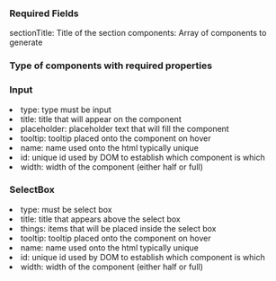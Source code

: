 ### Required Fields
sectionTitle: Title of the section
components: Array of components to generate

### Type of components with required properties
<h3>Input</h3>
<li>type: type must be input</li>
<li>title: title that will appear on the component</li>
<li>placeholder: placeholder text that will fill the component</li>
<li>tooltip: tooltip placed onto the component on hover</li>
<li>name: name used onto the html typically unique</li>
<li>id: unique id used by DOM to establish which component is which</li>
<li>width: width of the component (either half or full)</li>

<h3>SelectBox</h3>
<li>type: must be select box</li>
<li>title: title that appears above the select box</li>
<li>things: items that will be placed inside the select box</li>
<li>tooltip: tooltip placed onto the component on hover</li>
<li>name: name used onto the html typically unique</li>
<li>id: unique id used by DOM to establish which component is which</li>
<li>width: width of the component (either half or full)</li>
